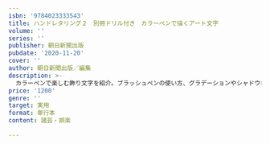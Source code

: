 ```yaml
---
isbn: '9784023333543'
title: ハンドレタリング２　別冊ドリル付き　カラーペンで描くアート文字
volume: ''
series: ''
publisher: 朝日新聞出版
pubdate: '2020-11-20'
cover: ''
author: 朝日新聞出版／編集
description: >-
  カラーペンで楽しむ飾り文字を紹介。ブラッシュペンの使い方、グラデーションやシャドウなどのテクニックを丁寧に解説。フレーズ見本も豊富で、カードなどを彩るのに最適！　手帳やノートに使える飾り文字や、飾り枠などのヒントもいっぱい。
price: '1200'
genre: ''
target: 実用
format: 単行本
content: 諸芸・娯楽

---
```

